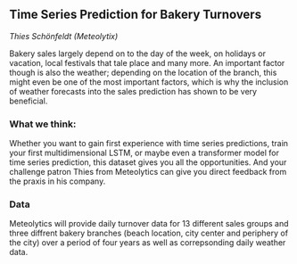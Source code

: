 ## Time Series Prediction for Bakery Turnovers
*Thies Schönfeldt (Meteolytix)*

Bakery sales largely depend on to the day of the week, on holidays or vacation, local festivals that tale place and many more. An important factor though is also the weather; depending on the location of the branch, this might even be one of the most important factors, which is why the inclusion of weather forecasts into the sales prediction has shown to be very beneficial.

### What we think:
Whether you want to gain first experience with time series predictions, train your first multidimensional LSTM, or maybe even a transformer model for time series prediction, this dataset gives you all the opportunities. And your challenge patron Thies from Meteolytics can give you direct feedback from the praxis in his company.

### Data
Meteolytics will provide  daily turnover data for 13 different sales groups and three diffrent bakery branches (beach location, city center and periphery of the city) over a period of four years as well as correpsonding daily weather data.